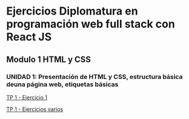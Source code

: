 # Ejercicios Diplomatura en programación web full stack con React JS

## Modulo 1 HTML y CSS
### UNIDAD 1: Presentación de HTML y CSS, estructura básica deuna página web, etiquetas básicas
[TP 1 - Ejercicio 1](https://malenalibman.github.io/diplo_utn/tp1/ejercicio1.html) 

[TP 1 - Ejercicios varios](https://malenalibman.github.io/diplo_utn/tp1/ejercicio2.html) 

